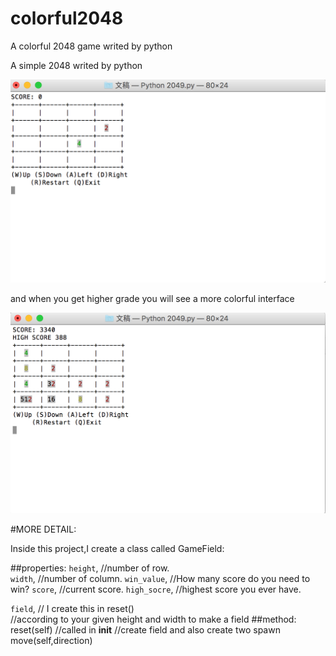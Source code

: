# colorful2048
A colorful 2048 game writed by python

A simple 2048 writed by python

![image](https://raw.githubusercontent.com/liuyuxuan123/colorful2048/master/picture%20review/colorful2048_description1.png)

and when you get higher grade you will see a more colorful interface 

![image](https://raw.githubusercontent.com/liuyuxuan123/colorful2048/master/picture%20review/colorful2048_description2.png)


#MORE DETAIL:

Inside this project,I create a class called GameField:

##properties:
`height`,                     //number of row.  
`width`,                      //number of column. 
`win_value`,                  //How many score do you need to win? 
`score`,                      //current score.
`high_socre`,                 //highest score you ever have. 
                                                            
`field`,                      // I create this in reset()   
                              //according to your given height and width to make a field 
##method:
  reset(self)                 //called in __init__ 
                              //create field and also create two spawn 
  move(self,direction)
